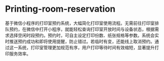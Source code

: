 # Printing-room-reservation
基于微信小程序的打印室预约系统，大幅简化打印室使用流程。无需前往打印室排队预约，在微信中打开小程序，就能轻松查询打印室开放时间与设备状态，根据需求选择空闲时段预约。预约时，可自主设定打印份数、纸张规格等参数。系统会实时推送预约成功和即将使用提醒，防止错过。若临时有变，还能线上取消预约。通过这一系统，打印室管理更加规范有序，用户打印等待时间有效缩短，显著提升打印服务效率。 
